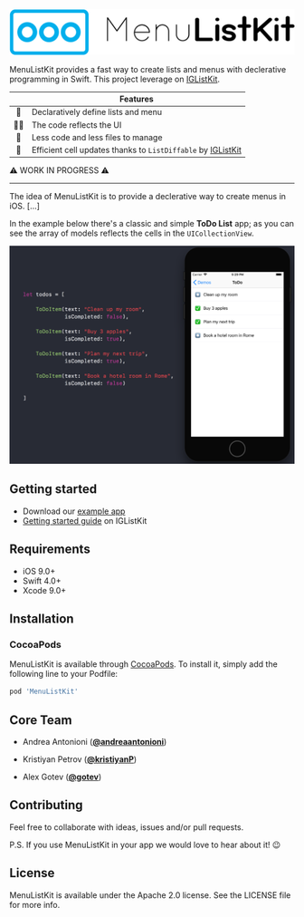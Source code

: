 ![](artwork/menu_list_kit.png)

MenuListKit provides a fast way to create lists and menus with declerative programming in Swift. This project leverage on [IGListKit](https://github.com/Instagram/IGListKit).

| | Features |
:---: | --- |
🚀 | Declaratively define lists and menu |
🙏🏻 | The code reflects the UI |
📁 | Less code and less files to manage |
🔋 | Efficient cell updates thanks to `ListDiffable` by [IGListKit](https://github.com/Instagram/IGListKit) |

⚠️ WORK IN PROGRESS ⚠️

***

The idea of MenuListKit is to provide a declerative way to create menus in iOS. [...]

In the example below there's a classic and simple **ToDo List** app; as you can see the array of models reflects the cells in the `UICollectionView`.

![](artwork/code_sample1.png)

## Getting started

* Download our [example app](https://github.com/MoonCoders/MenuListKit/tree/master/Example)
* [Getting started guide](https://github.com/Instagram/IGListKit#getting-started) on IGListKit

## Requirements

* iOS 9.0+
* Swift 4.0+
* Xcode 9.0+

## Installation

### CocoaPods

MenuListKit is available through [CocoaPods](http://cocoapods.org). To install
it, simply add the following line to your Podfile:

```ruby
pod 'MenuListKit'
```

## Core Team

* Andrea Antonioni ([**@andreaantonioni**](https://github.com/andreaantonioni))

* Kristiyan Petrov ([**@kristiyanP**](https://github.com/kristiyanP))

* Alex Gotev ([**@gotev**](https://github.com/gotev))

## Contributing

Feel free to collaborate with ideas, issues and/or pull requests.

P.S. If you use MenuListKit in your app we would love to hear about it! 😉

## License

MenuListKit is available under the Apache 2.0 license. See the LICENSE file for more info.


